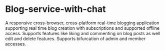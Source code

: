 # Blog-service-with-chat
A responsive cross-browser, cross-platform real-time blogging application supporting real time blog creation with subscriptions and supported offline access. Supports features like liking and commenting on blog posts as well edit and delete features. Supports bifurcation of admin and member accesses.
